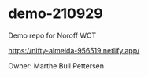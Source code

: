# demo-210929
Demo repo for Noroff WCT

https://nifty-almeida-956519.netlify.app/

Owner: Marthe Bull Pettersen
